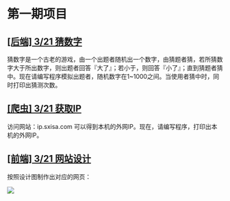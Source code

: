 # 第一期项目

## [[后端] 3/21 猜数字](./backend)

猜数字是一个古老的游戏，由一个出题者随机出一个数字，由猜题者猜，若所猜数字大于所出数字，则出题者回答『大了』；若小于，则回答『小了』；直到猜题者猜中。现在请编写程序模拟出题者，随机数字在1~1000之间。当使用者猜中时，同时打印出猜测次数。

## [[爬虫] 3/21 获取IP](./crawler)

访问网站：ip.sxisa.com 可以得到本机的外网IP。现在，请编写程序，打印出本机的外网IP。

## [[前端] 3/21 网站设计](./frontend)

按照设计图制作出对应的网页：

![](https://dn-coding-net-production-file.qbox.me/979a7d78-0bb3-4341-a0f4-7694e166e119.png?download/%E8%AE%BE%E8%AE%A1%E5%9B%BE01.png&e=1522749860&token=goE9CtaiT5YaIP6ZQ1nAafd_C1Z_H2gVP8AwuC-5:X6dVov783YiMZknEG75UwYLLDzg=)
